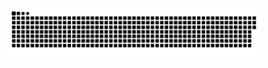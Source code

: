 
<picture>
  <source media="(prefers-color-scheme: dark)" srcset="https://raw.githubusercontent.com/metinardakantarci/metinardakantarci/output/github-contribution-grid-snake-dark.svg">
  <source media="(prefers-color-scheme: light)" srcset="https://raw.githubusercontent.com/metinardakantarci/metinardakantarci/output/github-contribution-grid-snake.svg">
  <img alt="github contribution grid snake animation" src="https://raw.githubusercontent.com/metinardakantarci/metinardakantarci/output/github-contribution-grid-snake.svg">
</picture>
